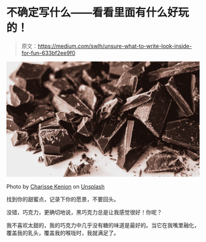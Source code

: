 # 不确定写什么——看看里面有什么好玩的！

> 原文：<https://medium.com/swlh/unsure-what-to-write-look-inside-for-fun-633bf2ee9f0>

![](img/c80e01737d41e4c4307e39906a84d8aa.png)

Photo by [Charisse Kenion](https://unsplash.com/@charissek?utm_source=medium&utm_medium=referral) on [Unsplash](https://unsplash.com?utm_source=medium&utm_medium=referral)

找到你的甜蜜点，记录下你的愿景，不要回头。

没错，巧克力，更确切地说，黑巧克力总是让我感觉很好！你呢？

我不喜欢太甜的，我的巧克力中几乎没有糖的味道是最好的。当它在我嘴里融化，覆盖我的乳头，覆盖我的喉咙时，我就满足了。